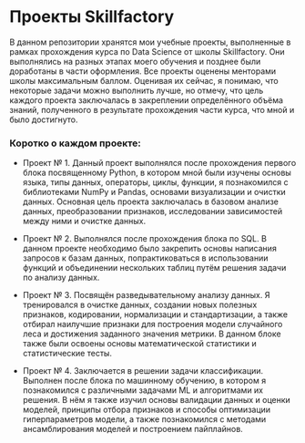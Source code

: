 # Проекты Skillfactory

В данном репозитории хранятся мои учебные проекты, выполненные в рамках прохождения курса по Data Science от школы Skillfactory. Они выполнялись на разных этапах моего обучения и позднее были доработаны в части оформления. Все проекты оценены менторами школы максимальным баллом. Оценивая их сейчас, я понимаю, что некоторые задачи можно выполнить лучше, но отмечу, что цель каждого проекта заключалась в закреплении определённого объёма знаний, полученного в результате прохождения части курса, что мной и было достигнуто.

### Коротко о каждом проекте:

- Проект № 1. Данный проект выполнялся после прохождения первого блока посвященному Python, в котором мной были изучены основы языка, типы данных, операторы, циклы, функции, я познакомился с библиотеками NumPy и Pandas, основами визуализации и очистки данных. Основная цель проекта заключалась в базовом анализе данных, преобразовании признаков, исследовании зависимостей между ними и очистке данных.

- Проект № 2. Выполнялся после прохождения блока по SQL. В данном проекте необходимо было закрепить основы написания запросов к базам данных, попрактиковаться в использовании функций и объединении нескольких таблиц путём решения задачи по анализу данных.

- Проект № 3. Посвящён разведывательному анализу данных. Я тренировался в очистке данных, создании новых полезных признаков, кодировании, нормализации и стандартизации, а также отбирал наилучшие признаки для построения модели случайного леса и достижения заданного значения метрики. В данном блоке также были освоены основы математической статистики и статистические тесты.

- Проект № 4. Заключается в решении задачи классификации. Выполнен после блока по машинному обучению, в котором я познакомился с различными задачами ML и алгоритмами их решения. В нём я также изучил основы валидации данных и оценки моделей, принципы отбора признаков и способы оптимизации гиперпараметров модели, а также познакомился с методами ансамблирования моделей и построением пайплайнов.